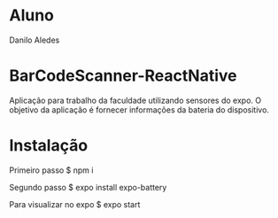 # Aluno 
Danilo Aledes

# BarCodeScanner-ReactNative
Aplicação para trabalho da faculdade utilizando sensores do expo.
O objetivo da aplicação é fornecer informações da bateria do dispositivo.

# Instalação
Primeiro passo
$ npm i

Segundo passo
$ expo install expo-battery

Para visualizar no expo
$ expo start
